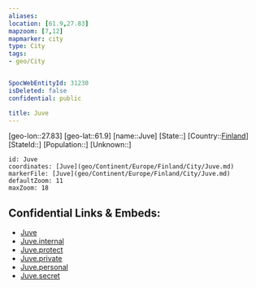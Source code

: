 ```yaml
---
aliases: 
location: [61.9,27.83]
mapzoom: [7,12] 
mapmarker: city 
type: City
tags:
- geo/City


SpocWebEntityId: 31230
isDeleted: false
confidential: public

title: Juve
---
```

[geo-lon::27.83]
[geo-lat::61.9]
[name::Juve]
[State::]
[Country::[Finland](geo/Continent/Europe/Finland.md)]
[StateId::]
[Population::]
[Unknown::]


```leaflet
id: Juve
coordinates: [Juve](geo/Continent/Europe/Finland/City/Juve.md)
markerFile: [Juve](geo/Continent/Europe/Finland/City/Juve.md)
defaultZoom: 11 
maxZoom: 18
```


## Confidential Links & Embeds: 
- [Juve](../../../../../../_public/geo/Continent/Europe/Finland/City/Juve.md) 
- [Juve.internal](../../../../../../_internal/geo/Continent/Europe/Finland/City/Juve.internal.md) 
- [Juve.protect](../../../../../../_protect/geo/Continent/Europe/Finland/City/Juve.protect.md) 
- [Juve.private](../../../../../../_private/geo/Continent/Europe/Finland/City/Juve.private.md) 
- [Juve.personal](../../../../../../_personal/geo/Continent/Europe/Finland/City/Juve.personal.md) 
- [Juve.secret](../../../../../../_secret/geo/Continent/Europe/Finland/City/Juve.secret.md) 
